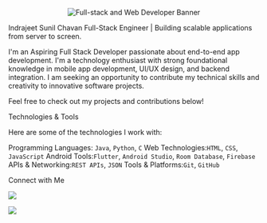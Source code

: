 <p align="center">
  <img src="http://googleusercontent.com/image_generation_content/1" alt="Full-stack and Web Developer Banner">
</p>

Indrajeet Sunil Chavan
Full-Stack Engineer | Building scalable applications from server to screen.

I'm an Aspiring Full Stack Developer passionate about end-to-end app development. I'm a technology enthusiast with strong foundational knowledge in mobile app development, UI/UX design, and backend integration. I am seeking an opportunity to contribute my technical skills and creativity to innovative software projects.

Feel free to check out my projects and contributions below!

Technologies & Tools

Here are some of the technologies I work with:

Programming Languages: `Java`, `Python`, `C`
Web Technologies:`HTML`, `CSS`, `JavaScript`
Android Tools:`Flutter`, `Android Studio`, `Room Database`, `Firebase`
APIs & Networking:`REST APIs`, `JSON`
Tools & Platforms:`Git`, `GitHub`

Connect with Me

[<img src="https://img.shields.io/badge/LinkedIn-0077B5?style=for-the-badge&logo=linkedin&logoColor=white">](https://www.linkedin.com/in/indrachavan)

[<img src="https://img.shields.io/badge/Email-D14836?style=for-the-badge&logo=gmail&logoColor=white">](mailto:indrajeetchavan137@gmail.com)

